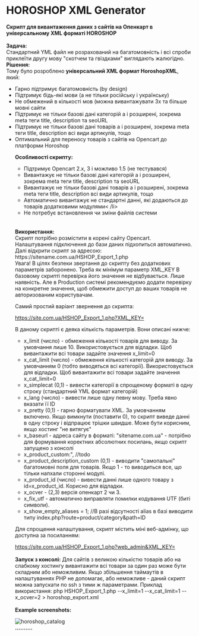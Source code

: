 # HOROSHOP XML Generator
<b>Скрипт для вивантаження даних з сайтів на Опенкарт в універсальному XML форматі HOROSHOP</b>
<br><br>
<b>Задача:</b><br>
Стандартний YML файл не розрахований на багатомовність і всі спроби приклеїти другу мову "скотчем та гвіздками" виглядають жалюгідно.
<b>Рішення:</b><br>
Тому було розроблено <b>універсальний XML формат HoroshopXML</b>, який:
<ul>
<li>Гарно підтримує багатомовність (by design)</li>
<li>Підтримує бідь-які мови (а не тільки російську і українську)</li>
<li>Не обмежений в кількості мов (можна вивантажувати 3х та більше мовні сайти</li>
<li>Підтримує не тільки базові дані категорій а і розширені, зокрема meta теги title, description та seoURL</li>
<li>Підтримує не тільки базові дані товарів а і розширені, зокрема meta теги title, description всі види артикулів, тощо</li>
<li>Оптимальний для переносу товарів з сайтів на Opencart до платформи Horoshop</li>

<b>Особливості скрипту:</b>
<ul>
<li>Підтримує Opencart 2.x, 3 і можливо 1.5 (не тестувався)</li>
<li>Вивантажує не тільки базові дані категорій а і розширені, зокрема meta теги title, description та seoURL</li>
<li>Вивантажує не тільки базові дані товарів а і розширені, зокрема meta теги title, description всі види артикулів, тощо</li>
<li>Автоматично вивантажує не стандартні данні, які додаються до товарів додатковими модулями< /li>
<li>Не потребує встановлення чи зміни файлів системи</li>
</ul>
<br><br>
<b>Використання:</b><br>
Скрипт потрібно розмістити в корені сайту Opencart. <br>Налаштування підключення до бази даних підхопиться автоматично.
Далі відкрити скрипт за адресою: https://sitename.com.ua/HSHOP_Export_1.php
<br>
Увага! В цілях безпеки звертання до скрипту без додаткових параметрів заборонено. Треба як мінімум параметр XML_KEY
В базовому скрипті перевірка його значення не відбувається. Лише наявність. Але в Production системі рекомендуємо додати перевірку 
на конкретне значення, щоб обмежити доступ до ваших товарів не авторизованим користувачам.

Самий простий варіант звернення до скрипта:

https://site.com.ua/HSHOP_Export_1.php?XML_KEY=

В даному скрипті є деяка кількість параметрів. Вони описані нижче:
<ul>
<li>        x_limit (число) - обмеження кількості товарів для виводу. За умовчання лише 10. Використовується для відладки. Щоб вивантажити всі товари задайте значення x_limit=0</li>
<li>        x_cat_limit (число) - обмеження кількості категорій для виводу. За умовчанням 0 (тобто виводяться всі категорії). Використовується для відладки. Щоб вивантажити всі товари задайте значення x_cat_limit=0</li>
<li>        x_simplecat (0,1) - вивести категорії в спрощеному форматі в одну строку (стандартний YML формат категорій)</li>
<li>        x_lang (число) - вивести лише одну певну мову. Треба явно вказати її ID</li>
<li>        x_pretty (0,1) - гарно форматувати XML. За умовчанням включено. Якщо вимкнути (поставити 0), то скрипт виведе данні в одну строку і відпрацює трішки швидше. Може бути корисним, якщо хостинг "не витягує"</li>
<li>        x_baseurl - адреса сайту в форматі: "sitename.com.ua" - потрібно для формування коректних абсолютних посилань, якщо скрипт запущено з консолі</li>
<li>        x_product_custom:", //todo</li>
<li>        x_product_description_custom (0,1) - виводити "самопальні" багатомовні поля для товарів. Якщо 1 - то виводиться все, що тільки напхали сторонні модулі.</li>
<li>        x_product_id (число) - вивести данні лише одного товару з id=x_product_id. Корисно для відладки.</li>
<li>        x_ocver - (2,3) версія опенкарт 2 чи 3.</li>
<li>        x_fix_utf - автоматично виправляти помилки кодування UTF (биті символи).</li>
<li>        x_show_empty_aliases = 1; //В разі відсутності alias в базі виводити типу index.php?route=product/category&path=ID</li>

</ul>

Для спрощення налаштування, скрипт містить міні веб-адмінку, що доступна за посиланням:

https://site.com.ua/HSHOP_Export_1.php?web_admin&XML_KEY=
<br><br>
<b>Запуск з консолі:</b>
Для сайтів з великою кількістю товарів або на слабкому хостингу вивантажити всі товари за один раз може бути складним або неможливим.
Якщо збільшення таймаутів в налаштуваннях PHP не допомагає, або неможливе - даний скрипт можна запускати по ssh з тими ж параметрами.
Приклад використання:
php HSHOP_Export_1.php --x_limit=1 --x_cat_limit=1 --x_ocver=2 > horoshop_export.xml
<br><br>
<b>Example screenshots:</b>

![horoshop_catalog](https://user-images.githubusercontent.com/315178/165104364-3e7a77c2-ea68-4d10-9060-89351ffa8d08.png)
<br><b>..........</b><br><br>
